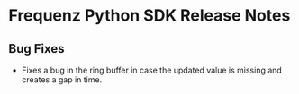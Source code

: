# Frequenz Python SDK Release Notes

## Bug Fixes

- Fixes a bug in the ring buffer in case the updated value is missing and creates a gap in time.
